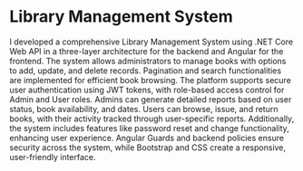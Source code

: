 # Library Management System 
I developed a comprehensive Library Management System using .NET Core Web API in a three-layer architecture for the backend and Angular for the frontend. The system allows administrators to manage books with options to add, update, and delete records. Pagination and search functionalities are implemented for efficient book browsing. The platform supports secure user authentication using JWT tokens, with role-based access control for Admin and User roles. Admins can generate detailed reports based on user status, book availability, and dates. Users can browse, issue, and return books, with their activity tracked through user-specific reports. Additionally, the system includes features like password reset and change functionality, enhancing user experience. Angular Guards and backend policies ensure security across the system, while Bootstrap and CSS create a responsive, user-friendly interface.
